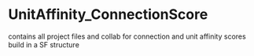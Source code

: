 # UnitAffinity_ConnectionScore
contains all project files and collab for connection and unit affinity scores build in a SF structure

